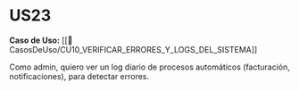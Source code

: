 # US23

**Caso de Uso:** [[📄 CasosDeUso/CU10_VERIFICAR_ERRORES_Y_LOGS_DEL_SISTEMA]]

Como admin, quiero ver un log diario de procesos automáticos (facturación, notificaciones), para detectar errores.